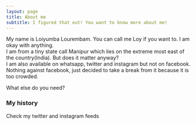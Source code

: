 ```yaml
---
layout: page
title: About me
subtitle: I figured that out! You want to know more about me!
---
```


My name is Loiyumba Lourembam. You can call me Loy if you want to. I am okay with anything.  
I am from a tiny state call Manipur which lies on the extreme most east of the country(India). But does it matter anyway?  
I am also available on whatsapp, twitter and instagram but not on facebook. Nothing against facebook, just decided to take a break from it because it is too crowded.

What else do you need?

### My history

Check my twitter and instagram feeds
